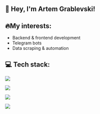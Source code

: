 ## 👋 Hey, I'm Artem Grablevski!
## 🔥My interests:
- Backend & frontend development
- Telegram bots
- Data scraping & automation
## 💻 Tech stack:
<p>
  <a href="https://skillicons.dev">
    <img src="https://skillicons.dev/icons?i=python,typescript,javascript,cpp,html,css" />
  </a>
</p>
<p>
  <a href="https://skillicons.dev">
    <img src="https://skillicons.dev/icons?i=fastapi,flask,react,bootstrap,selenium,qt" />
  </a>
</p>
<p>
  <a href="https://skillicons.dev">
    <img src="https://skillicons.dev/icons?i=postgres,redis,mongo" />
  </a>
</p>
<p>
  <a href="https://skillicons.dev">
    <img src="https://skillicons.dev/icons?i=git,docker,nginx,linux" />
  </a>
</p>
